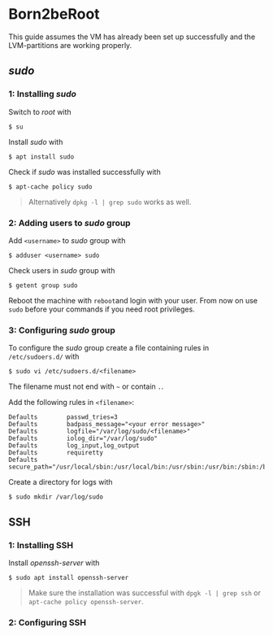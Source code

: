 # Born2beRoot

This guide assumes the VM has already been set up successfully and the LVM-partitions are working properly. 

## *sudo* 

### 1: Installing *sudo*
Switch to *root* with
```
$ su
```
Install *sudo* with
```
$ apt install sudo
```
Check if *sudo* was installed successfully with
```
$ apt-cache policy sudo
```
>Alternatively `dpkg -l | grep sudo` works as well. 

### 2: Adding users to *sudo* group
Add `<username>` to *sudo* group with
```
$ adduser <username> sudo  
```
Check users in *sudo* group with
```
$ getent group sudo  
```
Reboot the machine with `reboot`and login with your user.
From now on use `sudo` before your commands if you need root privileges. 
  
### 3: Configuring *sudo* group
To configure the *sudo* group create a file containing rules in  `/etc/sudoers.d/` with
```
$ sudo vi /etc/sudoers.d/<filename>  
```
The filename must not end with `~` or contain `.`. 
  
Add the following rules in `<filename>`:
```
Defaults        passwd_tries=3
Defaults        badpass_message="<your error message>"
Defaults        logfile="/var/log/sudo/<filename>"
Defaults        iolog_dir="/var/log/sudo"
Defaults        log_input,log_output
Defaults        requiretty
Defaults        secure_path="/usr/local/sbin:/usr/local/bin:/usr/sbin:/usr/bin:/sbin:/bin:/snap/bin"
```
Create a directory for logs with
```
$ sudo mkdir /var/log/sudo
```

## SSH

### 1: Installing SSH
Install *openssh-server* with
```
$ sudo apt install openssh-server
```
>Make sure the installation was successful with `dpgk -l | grep ssh` or `apt-cache policy openssh-server`.

### 2: Configuring SSH
